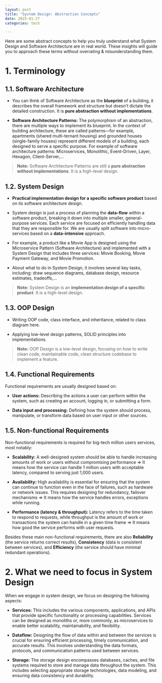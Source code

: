 ```yaml
---
layout: post
title: "System Design: Abstraction Concepts"
date: 2025-01-27
categories: tech

---
```


Here are some abstract concepts to help you truly understand what System Design and Software Architecture are in real world. These insights will guide you to approach these terms without overrating & misunderstanding them.

# 1. Terminology

## 1.1. Software Architecture

- You can think of Software Architecture as the **blueprint** of a building, it describes the overall framework and structure but doesn't dictate the detailed construction. It is **pure abstraction without implementations**.

- **Software Architecture Patterns:** The polymorphism of an abstraction, there are multiple ways to implement its blueprint. In the context of building architecture, these are called patterns—for example, apartments (shared multi-ternant housing) and grounded houses (single-family houses) represent different models of a building, each designed to serve a specific purpose. For example of software architecture patterns: Microservices, Monolithic, Event-Driven, Layer, Hexagon, Client-Server,...

> **Note:**  Software Architecture Patterns are still a **pure abstraction without implementations**. It is a high-level design.

## 1.2. System Design

- **Practical implementation design for a specific software product** based on its software architecture design.

- System design is just a process of planning the **data-flow** within a software product, breaking it down into multiple smaller, general-purpose services. Each service are focused on efficiently handling data that they are responsible for. We are usually split software into micro-services based on a **data-intensive** approach.

- For example, a product like a Movie App is designed using the Microservice Pattern (Software Architecture) and implemented with a System Design that includes three services: Movie Booking, Movie Payment Gateway, and Movie Promotion.

- About what to do in System Design, it involves several key tasks, including: draw sequence diagrams, database design, resource estimates, tradeoffs,...

> **Note:**  System Design is an **implementation design of a specific product**. It is a high-level design.

## 1.3. OOP Design

- Writing OOP code, class interface, and inheritance, related to class diagram here.

- Applying low-level design patterns, SOLID principles into implementations.

> **Note:** OOP Design is a low-level design, focusing on how to write clean code, maintainable code, clean structure codebase to implement a feature.

## 1.4. Functional Requirements

Functional requirements are usually designed based on:

- **User actions:** Describing the actions a user can perform within the system, such as creating an account, logging in, or submitting a form.

- **Data input and processing:** Defining how the system should process, manipulate, or transform data based on user input or other sources.

## 1.5. Non-functional Requirements

Non-functional requirements is required for big-tech million users services, most notably:

- **Scalability:** A well-designed system should be able to handle increasing amounts of work or users without compromising performance => It means how the service can handle 1 million users with acceptable latency, compared to serving just 1,000 users.

- **Availability:** High availability is essential for ensuring that the system can continue to function even in the face of failures, such as hardware or network issues. This requires designing for redundancy, failover mechanisms => It means how the service handles errors, exceptions while running.

- **Performance (latency & throughput):** Latency refers to the time taken to respond to requests, while throughput is the amount of work or transactions the system can handle in a given time frame => It means how good the service performs with user requests.

Besides these main non-functional requirements, there are also **Reliability** (the service returns correct results), **Consistency** (data is consistent between services), and **Efficiency** (the service should have minimal redundant operations).

# 2. What we need to focus in System Design

When we engage in system design, we focus on designing the following aspects:

- **Services:** This includes the various components, applications, and APIs that provide specific functionality or processing capabilities. Services can be designed as monoliths or, more commonly, as microservices to enable better scalability, maintainability, and flexibility.

- **Dataflow:** Designing the flow of data within and between the services is crucial for ensuring efficient processing, timely communication, and accurate results. This involves understanding the data formats, protocols, and communication patterns used between services.

- **Storage:** The storage design encompasses databases, caches, and file systems required to store and manage data throughout the system. This includes selecting appropriate storage technologies, data modeling, and ensuring data consistency and durability.


